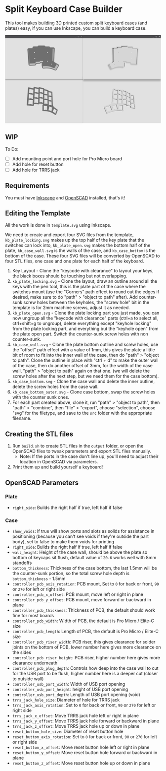 # Split Keyboard Case Builder

This tool makes building 3D printed custom split keyboard cases (and plates) easy, if you can use Inkscape, you can build a keyboard case.

![Example output STL files](readme_assets/output.png)

## WIP

To Do:

- [ ] Add mounting point and port hole for Pro Micro board
- [ ] Add hole for reset button
- [ ] Add hole for TRRS jack

## Requirements

You must have [Inkscape](https://inkscape.org/) and [OpenSCAD](https://openscad.org/) installed, that's it!

## Editing the Template

All the work is done in `template.svg` using Inkscape.

We need to create and export four SVG files from the template, `kb_plate_locking.svg` makes up the top half of the key plate that the switches can lock into, `kb_plate_open.svg` makes the bottom half of the plate, `kb_case_wall.svg` is the walls of the case, and `kb_case_bottom` is the bottom of the case. These four SVG files will be converted by OpenSCAD to four STL files, one case and one plate for each half of the keyboard.

1. Key Layout - Clone the "keycode with clearance" to layout your keys, the black boxes should be touching but not overlapping.
2. `kb_plate_locking.svg` - Clone the layout, draw an outline around all the keys with the pen tool, this is the plate part of the case where the switches mount (use the "Corners" path effect to round out the edges if desired, make sure to do "path" > "object to path" after). Add counter-sunk screw holes between the keyholes, the "screw hole" bit in the template is for 2mm machine screws, adjust it as needed.
3. `kb_plate_open.svg` - Clone the plate locking part you just made, you can now ungroup all the "keycode with clearance" parts (ctrl+a to select all, ctrl+shift+g to ungroup), delete everything except "keyhole locking" from the plate locking part, and everything but the "keyhole open" from the plate open part. Switch the counter-sunk screw holes with non counter-sunk.
4. `kb_case_wall.svg` - Clone the plate bottom outline and screw holes, use the "offset" path effect with a value of 1mm, this gives the plate a little bit of room to fit into the inner wall of the case, then do "path" > "object to path". Clone the outline in place with "ctrl + d" to make the outer wall of the case, then do another offset of 3mm, for the width of the case wall, "path" > "object to path" again on that one. (we will delete the screw holes after the next step, but we need them for the case bottom).
5. `kb_case_bottom.svg` - Clone the case wall and delete the inner outline, delete the screw holes from the case wall.
6. `kb_case_bottom_outer.svg` - Clone case bottom, swap the screw holes with the counter sunk ones.
7. For each part created above, clone it, run "path" > "object to path", then "path" > "combine", then "file" > "export", choose "selection", choose "svg" for the filetype, and save to the `src` folder with the appropriate filename.

## Creating the STL files

1. Run `build.sh` to create STL files in the `output` folder, or open the OpenSCAD files to tweak parameters and export STL files manually.
    - Note: If the ports in the case don't line up, you'll need to adjust their location in OpenSCAD via parameters.
2. Print them up and build yourself a keyboard!

## OpenSCAD Parameters

### Plate

- `right_side`: Builds the right half if true, left half if false

### Case

- `show_voids`: If true will show ports and slots as solids for assistance in positioning (because you can't see voids if they're outside the part body), set to false to make them voids for printing
- `right_side`: Builds the right half if true, left half if false
- `wall_height`: Height of the case wall, should be above the plate so bottom of keycaps sit flush, default value of `20.6` works well with 8mm standoffs
- `bottom_thickness`: Thickness of the case bottom, the last 1.5mm will be the counter-sunk portion, so the total screw hole depth is `bottom_thickness` - 1.5mm
- `controller_pcb_axis_rotation`: PCB mount, Set to `0` for back or front, `90` or `270` for left or right side
- `controller_pcb_x_offset`: PCB mount, move left or right in plane
- `controller_pcb_y_offset`: PCB mount, move forward or backward in plane
- `controller_pcb_thickness`: Thickness of PCB, the default should work fine for most boards
- `controller_pcb_width`: Width of PCB, the default is Pro Micro / Elite-C size
- `controller_pcb_length`: Length of PCB, the default is Pro Micro / Elite-C size
- `controller_pcb_riser_width`: PCB riser, this gives clearance for solder joints on the bottom of PCB, lower number here gives more clearance on the sides
- `controller_pcb_riser_height`: PCB riser, higher number here gives more clearance underneath
- `controller_pcb_plug_depth`: Controls how deep into the case wall to cut for the USB port to be flush, higher number here is a deeper cut (closer to outside wall)
- `controller_usb_port_width`: Width of USB port opening
- `controller_usb_port_height`: height of USB port opening
- `controller_usb_port_depth`: Length of USB port opening (void)
- `trrs_jack_hole_size`: Diameter of hole for TRRS jack
- `trrs_jack_axis_rotation`: Set to `0` for back or front, `90` or `270` for left or right side
- `trrs_jack_x_offset`: Move TRRS jack hole left or right in plane
- `trrs_jack_y_offset`: Move TRRS jack hole forward or backward in plane
- `trrs_jack_z_offset`: Move TRRS jack hole up or down in plane
- `reset_button_hole_size`: Diameter of reset button hole
- `reset_button_axis_rotation`: Set to `0` for back or front, `90` or `270` for left or right side
- `reset_button_x_offset`: Move reset button hole left or right in plane
- `reset_button_y_offset`: Move reset button hole forward or backward in plane
- `reset_button_z_offset`: Move reset button hole up or down in plane